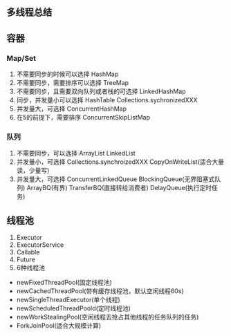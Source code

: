 ## 多线程总结



## 容器
### Map/Set
1. 不需要同步的时候可以选择
HashMap
2. 不需要同步，需要排序可以选择
TreeMap
3. 不需要同步，且需要双向队列或者栈的可选择
LinkedHashMap
4. 同步，并发量小可以选择
HashTable Collections.sychronizedXXX
5. 并发量大，可选择
ConcurrentHashMap
6. 在5的前提下，需要排序
ConcurrentSkipListMap

### 队列
1. 不需要同步，可以选择
ArrayList LinkedList
2. 并发量小，可选择
Collections.synchroizedXXX
CopyOnWriteList(适合大量读，少量写)
3. 并发量大，可选择
ConcurrentLinkedQueue
BlockingQueue(无界阻塞式队列) 
ArrayBQ(有界) 
TransferBQ(直接转给消费者)
DelayQueue(执行定时任务)

## 线程池
1. Executor
2. ExecutorService
3. Callable
4. Future
5. 6种线程池
- newFixedThreadPool(固定线程池)
- newCachedThreadPool(带有缓存线程池，默认空闲线程60s)
- newSingleThreadExecutor(单个线程)
- newScheduledThreadPoold(定时线程池)
- newWorkStealingPool(空闲线程去抢占其他线程的任务队列的任务)
- ForkJoinPool(适合大规模计算)